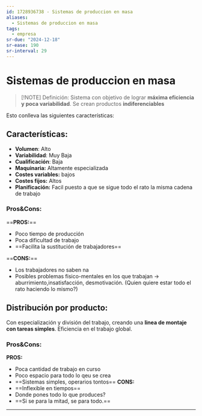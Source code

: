 ```yaml
---
id: 1728936738 - Sistemas de produccion en masa
aliases:
  - Sistemas de produccion en masa
tags:
  - empresa
sr-due: "2024-12-18"
sr-ease: 190
sr-interval: 29
---
```

# Sistemas de produccion en masa

> [!NOTE] Definición: 
> Sistema con objetivo de lograr **máxima eficiencia y poca variabilidad**. Se crean productos **indiferenciables**

Esto conlleva las siguientes características:
## Características:

+ **Volumen**: Alto
+ **Variabilidad**: Muy Baja
+ **Cualificación**: Baja
+ **Maquinaria:** Altamente especializada 
+ **Costes variables:** bajos
+ **Costes fijos:** Altos
+ **Planificación:** Facil puesto a que se sigue todo el rato la misma cadena de trabajo

### Pros&Cons:
==**PROS:**==
+ Poco tiempo de producción
+ Poca dificultad de trabajo
+ ==Facilita la sustitución de trabajadores==

==**CONS:**==
+ Los trabajadores no saben na
+ Posibles problemas fisico-mentales en los que trabajan → aburrimiento,insatisfacción, desmotivación. (Quien quiere estar todo el rato haciendo lo mismo?)


## Distribución por producto:
Con especialización y división del trabajo, creando una **linea de montaje con tareas simples**. Eficiencia en el trabajo global.

### Pros&Cons:
**PROS:**
+ Poca cantidad de trabajo en curso
+ Poco espacio para todo lo qeu se crea
+ ==Sistemas simples, operarios tontos==
**CONS:**
+ ==Inflexible en tiempos==
+ Donde pones todo lo que produces?
+ ==Si se para la mitad, se para todo.==
***
